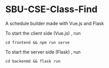 # SBU-CSE-Class-Find
A schedule builder made with Vue.js and Flask

To start the client side (Vue.js) , run 
```
cd frontend && npm run serve
```



To start the server side (Flask) , run
```
cd backenmd && flask run
```
